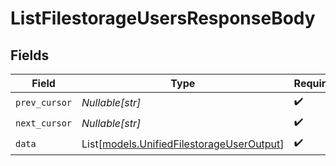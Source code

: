 # ListFilestorageUsersResponseBody


## Fields

| Field                                                                                  | Type                                                                                   | Required                                                                               | Description                                                                            |
| -------------------------------------------------------------------------------------- | -------------------------------------------------------------------------------------- | -------------------------------------------------------------------------------------- | -------------------------------------------------------------------------------------- |
| `prev_cursor`                                                                          | *Nullable[str]*                                                                        | :heavy_check_mark:                                                                     | N/A                                                                                    |
| `next_cursor`                                                                          | *Nullable[str]*                                                                        | :heavy_check_mark:                                                                     | N/A                                                                                    |
| `data`                                                                                 | List[[models.UnifiedFilestorageUserOutput](../models/unifiedfilestorageuseroutput.md)] | :heavy_check_mark:                                                                     | N/A                                                                                    |